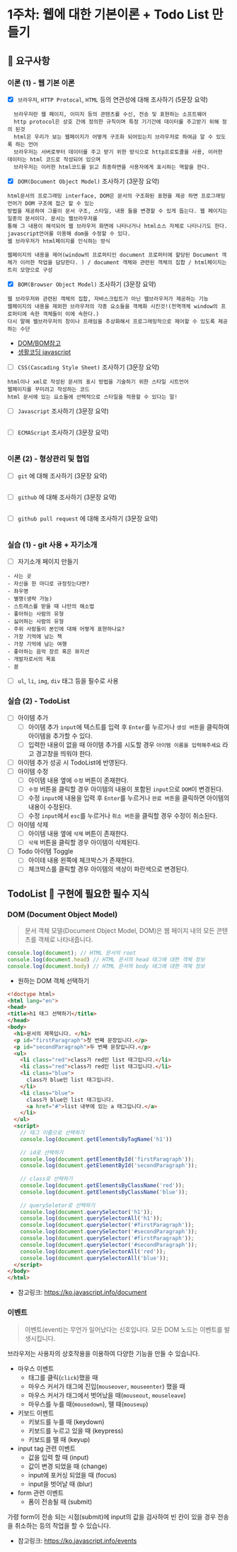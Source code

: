 # 1주차: 웹에 대한 기본이론 + Todo List 만들기

## 📣 요구사항

### 이론 (1) - 웹 기본 이론
- [x] `브라우저`, `HTTP Protocal`, `HTML` 등의 연관성에 대해 조사하기 (5문장 요약)
```
  브라우저란 웹 페이지, 이미지 등의 콘텐츠를 수신, 전송 및 표현하는 소프트웨어
  http protocol은 상호 간에 정의한 규칙이며 특정 기기간에 데이터를 주고받기 위해 정의 된것
  html은 우리가 보는 웹페이지가 어떻게 구조화 되어있는지 브라우저로 하여금 알 수 있도록 하는 언어
  브라우저는 서버로부터 데이터를 주고 받기 위한 방식으로 http프로토콜을 사용, 이러한 데이터는 html 코드로 작성되어 있으며
  브라우저는 이러한 html코드를 읽고 최종하면을 사용자에게 표시하는 역할을 한다.
```

- [x] `DOM(Document Object Model)` 조사하기 (3문장 요약)
```
html문서의 프로그래밍 interface, DOM은 문서의 구조화된 표현을 제공 하면 프로그래밍 언어가 DOM 구조에 접근 할 수 있는 
방법을 제공하여 그를이 문서 구조, 스타일, 내용 들을 변경할 수 있게 돕는다. 웹 페이지는 일종의 문서이다. 문서는 웹브라우저를
통해 그 내용이 해석되어 웹 브라우저 화면에 나타나거나 html소스 자체로 나타나기도 한다. javascript언어를 이용해 dom을 수정할 수 있다. 
웹 브라우저가 html페이지를 인식하는 방식

웹페이지의 내용을 제어(window의 프로퍼티인 document 프로퍼터에 할당된 Document 객체가 이러한 작업을 담당한다. ) / document 객체와 관련된 객체의 집합 / html페이지는 트리 모양으로 구성
```
    
- [x] `BOM(Browser Object Model)` 조사하기 (3문장 요약)

```
웹 브라우저와 관련된 객체의 집합, 자바스크립트가 아닌 웹브라우저가 제공하는 기능
웹페이지의 내용을 제외한 브라우저의 각종 요소들을 객체화 시킨것!(전역객체 window의 프로퍼티에 속한 객체들이 이에 속한다.)
다시 말해 웹브라우저의 창이나 프래임을 추상화해서 프로그래밍적으로 제어할 수 있도록 제공하는 수단
```

* [DOM/BOM참고](https://wickies.tistory.com/27?category=768089)   
* [생활코딩 javascript](https://opentutorials.org/module/904/6622)

- [ ] `CSS(Cascading Style Sheet)` 조사하기 (3문장 요약)

```
html이나 xml로 작성된 문서의 표시 방법을 기술하기 위한 스타일 시트언어
웹페이지를 꾸미려고 작성하는 코드
html 문서에 있는 요소들에 선택적으로 스타일을 적용할 수 있다는 말!
```
- [ ] `Javascript` 조사하기 (3문장 요약)

```
```
- [ ] `ECMAScript` 조사하기 (3문장 요약)

```
```
### 이론 (2) - 형상관리 및 협업
- [ ] `git` 에 대해 조사하기 (3문장 요약)

```
```
- [ ] `github` 에 대해 조사하기 (3문장 요약)

```
```
- [ ] `github pull request` 에 대해 조사하기 (3문장 요약)

```
```
### 실습 (1) - git 사용 + 자기소개
- [ ] 자기소개 페이지 만들기
```
- 사는 곳
- 자신을 한 마디로 규정짓는다면?
- 좌우명
- 별명(생략 가능)
- 스트레스를 받을 때 나만의 해소법
- 좋아하는 사람의 유형
- 싫어하는 사람의 유형
- 주위 사람들이 본인에 대해 어떻게 표현하나요?
- 가장 기억에 남는 책
- 가장 기억에 남는 여행
- 좋아하는 음악 장르 혹은 뮤지션
- 개발자로서의 목표
- 꿈
```
- [ ] `ul`, `li`, `img`, `div` 태그 등을 필수로 사용 

### 실습 (2) - TodoList
- [ ] 아이템 추가
  - [ ] 아이템 추가 `input`에 텍스트를 입력 후 `Enter`를 누르거나 `생성 버튼`을 클릭하여 아이템을 추가할 수 있다.
  - [ ] 입력한 내용이 없을 때 아이템 추가를 시도할 경우 `아이템 이름을 입력해주세요` 라고 경고창을 띄워야 한다.
- [ ] 아이템 추가 성공 시 TodoList에 반영된다.
- [ ] 아이템 수정
  - [ ] 아이템 내용 옆에 `수정` 버튼이 존재한다.
  - [ ] `수정` 버튼을 클릭할 경우 아이템의 내용이 포함된 `input`으로 `DOM`이 변경된다.
  - [ ] 수정 `input`에 내용을 입력 후 `Enter`를 누르거나 `완료 버튼`을 클릭하면 아이템의 내용이 수정된다.
  - [ ] 수정 `input`에서 `esc`를 누르거나 `취소 버튼`을 클릭할 경우 수정이 취소된다.
- [ ] 아이템 삭제
  - [ ] 아이템 내용 옆에 `삭제` 버튼이 존재한다.
  - [ ] `삭제` 버튼을 클릭할 경우 아이템이 삭제된다.
- [ ] Todo 아이템 Toggle
  - [ ] 아이테 내용 왼쪽에 체크박스가 존재한다.
  - [ ] 체크박스를 클릭할 경우 아이템의 색상이 파란색으로 변경된다.
  
## TodoList 👀 구현에 필요한 필수 지식

### DOM (Document Object Model) 

> 문서 객체 모델(Document Object Model, DOM)은 웹 페이지 내의 모든 콘텐츠를 객체로 나타내줍니다.

```js
console.log(document); // HTML 문서의 root
console.log(document.head) // HTML 문서의 head 태그에 대한 객체 정보
console.log(document.body) // HTML 문서의 body 태그에 대한 객체 정보
```

- 원하는 DOM 객체 선택하기
```html
<!doctype html>
<html lang="en">
<head>
<title>h1 태그 선택하기</title>
</head>
<body>
  <h1>문서의 제목입니다. </h1>
  <p id="firstParagraph">첫 번째 문장입니다.</p>
  <p id="secondParagraph">두 번째 문장입니다.</p>
  <ul>
    <li class="red">class가 red인 list 태그입니다.</li>
    <li class="red">class가 red인 list 태그입니다.</li>
    <li class="blue">
      class가 blue인 list 태그입니다.
    </li>
    <li class="blue">
      class가 blue인 list 태그입니다.
      <a href="#">list 내부에 있는 a 태그입니다.</a>      
    </li>
  </ul>
  <script>
    // 태그 이름으로 선택하기
    console.log(document.getElementsByTagName('h1'))
    
    // id로 선택하기
    console.log(document.getElementById('firstParagraph'));
    console.log(document.getElementById('secondParagraph'));
    
    // class로 선택하기
    console.log(document.getElementsByClassName('red'));
    console.log(document.getElementsByClassName('blue'));
    
    // querySeletor로 선택하기
    console.log(document.querySelector('h1'));
    console.log(document.querySelectorAll('h1'));
    console.log(document.querySelector('#firstParagraph'));
    console.log(document.querySelector('#secondParagraph'));
    console.log(document.querySelector('#firstParagraph'));
    console.log(document.querySelector('#secondParagraph'));
    console.log(document.querySelectorAll('red'));
    console.log(document.querySelectorAll('blue'));
  </script>
</body>
</html>
```

- 참고링크: https://ko.javascript.info/document

### 이벤트

> 이벤트(event)는 무언가 일어났다는 신호입니다. 모든 DOM 노드는 이벤트를 발생시킵니다.

브라우저는 사용자의 상호작용을 이용하여 다양한 기능을 만들 수 있습니다.

- 마우스 이벤트
  - 태그를 클릭(`click`)했을 때
  - 마우스 커서가 태그에 진입(`mouseover`, `mouseenter`) 했을 때
  - 마우스 커서가 태그에서 벗어났을 때(`mouseout`, `mouseleave`)
  - 마우스를 누를 때(`mousedown`), 뗄 때(`mouseup`)
- 키보드 이벤트
  - 키보드를 누를 때 (keydown)
  - 키보드를 누르고 있을 때 (keypress)
  - 키보드를 뗄 때 (keyup)
- input tag 관련 이벤트
  - 값을 입력 할 때 (input)
  - 값이 변경 되었을 때 (change)
  - input에 포커싱 되었을 때 (focus)
  - input을 벗어날 때 (blur)
- form 관련 이벤트
  - 폼이 전송될 때 (submit)

가령 form이 전송 되는 시점(submit)에 input의 값을 검사하여 빈 칸이 있을 경우 전송을 취소하는 등의 작업을 할 수 있습니다.

- 참고링크: https://ko.javascript.info/events




